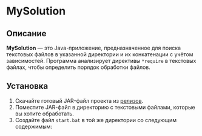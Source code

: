 # MySolution

## Описание

**MySolution** — это Java-приложение, предназначенное для поиска текстовых файлов в указанной директории и их конкатенации с учётом зависимостей. Программа анализирует директивы `*require` в текстовых файлах, чтобы определить порядок обработки файлов.

## Установка

1. Скачайте готовый JAR-файл проекта из [релизов]([ссылка_на_репозиторий](https://github.com/JusteRYT/MySolution/releases)).
2. Поместите JAR-файл в директорию с текстовыми файлами, которые вы хотите обработать.
3. Создайте файл `start.bat` в той же директории со следующим содержимым:
